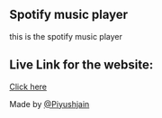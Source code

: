 ## Spotify music player
this is the spotify music player


## Live Link for the website:

[Click here](http://piyushspotifymusic.netlify.app)

Made by [@Piyushjain](https://www.linkedin.com/in/piyush-jain-a45b28237)